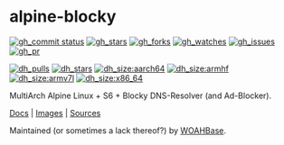 # alpine-blocky

[![gh_commit status][201]][151]
[![gh_stars][202]][152]
[![gh_forks][203]][153]
[![gh_watches][204]][154]
[![gh_issues][211]][161]
[![gh_pr][212]][162]

[![dh_pulls][205]][155]
[![dh_stars][206]][156]
[![dh_size:aarch64][208]][158]
[![dh_size:armhf][210]][160]
[![dh_size:armv7l][209]][159]
[![dh_size:x86_64][207]][157]

MultiArch Alpine Linux + S6 + Blocky DNS-Resolver (and Ad-Blocker).

[Docs][112] | [Images][155] | [Sources][151]

Maintained (or sometimes a lack thereof?) by [WOAHBase][110].

[110]: https://woahbase.online/
[112]: https://woahbase.online/images/alpine-blocky/

[151]: https://github.com/woahbase/alpine-blocky
[152]: https://github.com/woahbase/alpine-blocky/stargazers
[153]: https://github.com/woahbase/alpine-blocky/network/members
[154]: https://github.com/woahbase/alpine-blocky/watchers
[155]: https://hub.docker.com/r/woahbase/alpine-blocky
[156]: https://hub.docker.com/r/woahbase/alpine-blocky
[157]: https://hub.docker.com/r/woahbase/alpine-blocky/tags?name=x86_64&ordering=last_updated
[158]: https://hub.docker.com/r/woahbase/alpine-blocky/tags?name=aarch64&ordering=last_updated
[159]: https://hub.docker.com/r/woahbase/alpine-blocky/tags?name=armv7l&ordering=last_updated
[160]: https://hub.docker.com/r/woahbase/alpine-blocky/tags?name=armhf&ordering=last_updated
[161]: https://github.com/woahbase/alpine-blocky/issues
[162]: https://github.com/woahbase/alpine-blocky/pulls

[201]: https://img.shields.io/github/last-commit/woahbase/alpine-blocky?color=brightgreen&style=flat-square&logo=github
[202]: https://img.shields.io/github/stars/woahbase/alpine-blocky?color=brightgreen&style=flat-square&logo=github
[203]: https://img.shields.io/github/forks/woahbase/alpine-blocky?color=brightgreen&style=flat-square&logo=github
[204]: https://img.shields.io/github/watchers/woahbase/alpine-blocky?color=brightgreen&style=flat-square&logo=github
[205]: https://img.shields.io/docker/pulls/woahbase/alpine-blocky?color=brightgreen&style=flat-square&logo=docker&label=pulls
[206]: https://img.shields.io/docker/stars/woahbase/alpine-blocky?color=brightgreen&style=flat-square&logo=docker&label=stars
[207]: https://img.shields.io/docker/image-size/woahbase/alpine-blocky/x86_64?label=x86_64&color=brightgreen&style=flat-square&logo=docker
[208]: https://img.shields.io/docker/image-size/woahbase/alpine-blocky/aarch64?label=aarch64&color=brightgreen&style=flat-square&logo=docker
[209]: https://img.shields.io/docker/image-size/woahbase/alpine-blocky/armv7l?label=armv7l&color=brightgreen&style=flat-square&logo=docker
[210]: https://img.shields.io/docker/image-size/woahbase/alpine-blocky/armhf?label=armhf&color=brightgreen&style=flat-square&logo=docker
[211]: https://img.shields.io/github/issues/woahbase/alpine-blocky?color=brightgreen&style=flat-square&logo=github
[212]: https://img.shields.io/github/issues-pr/woahbase/alpine-blocky?color=brightgreen&style=flat-square&logo=github

